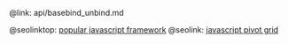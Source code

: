 @link: api/basebind_unbind.md

@seolinktop: [popular javascript framework](https://webix.com)
@seolink: [javascript pivot grid](https://webix.com/pivot/)